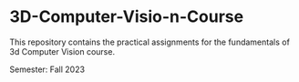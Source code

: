 # 3D-Computer-Visio-n-Course

This repository contains the practical assignments for the fundamentals of 3d Computer Vision course. 

Semester: Fall 2023
